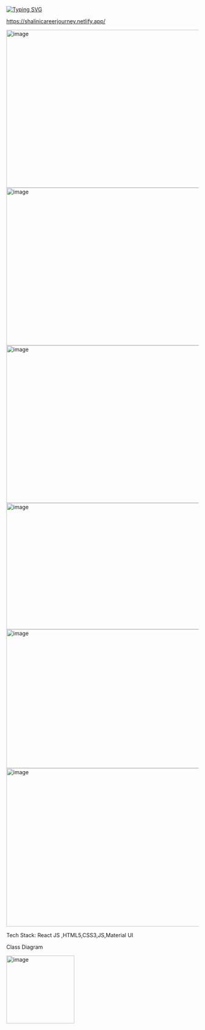  [![Typing SVG](https://readme-typing-svg.herokuapp.com?color=%23D248F7&lines=Personal+Portfolio)](https://git.io/typing-svg)
 
https://shalinicareerjourney.netlify.app/

<img width="957" height="414" alt="image" src="https://github.com/user-attachments/assets/876f661a-0567-4493-982f-585f3af38fba" />


<img width="950" height="413" alt="image" src="https://github.com/user-attachments/assets/5111a275-b255-4948-ab78-1b0fc37daf9a" />


<img width="952" height="413" alt="image" src="https://github.com/user-attachments/assets/d60f1620-43fc-454d-9eea-9c058cbf6582" />


<img width="677" height="331" alt="image" src="https://github.com/user-attachments/assets/490487a1-1e05-4133-9693-ce7c03bb65aa" />


<img width="939" height="364" alt="image" src="https://github.com/user-attachments/assets/4cce254a-8d63-4314-bdef-0725944c1b51" />


<img width="665" height="415" alt="image" src="https://github.com/user-attachments/assets/ba5fff56-6e6b-4616-9da8-a7757e0f16f8" />


 
 Tech Stack: React JS ,HTML5,CSS3,JS,Material UI
 
 Class Diagram
 
<img width="178" alt="image" src="https://github.com/shalini47ch/Portfolio/assets/60210475/c6ff25a9-25b0-47f1-90d5-1f1fd325c63a">




 
 
